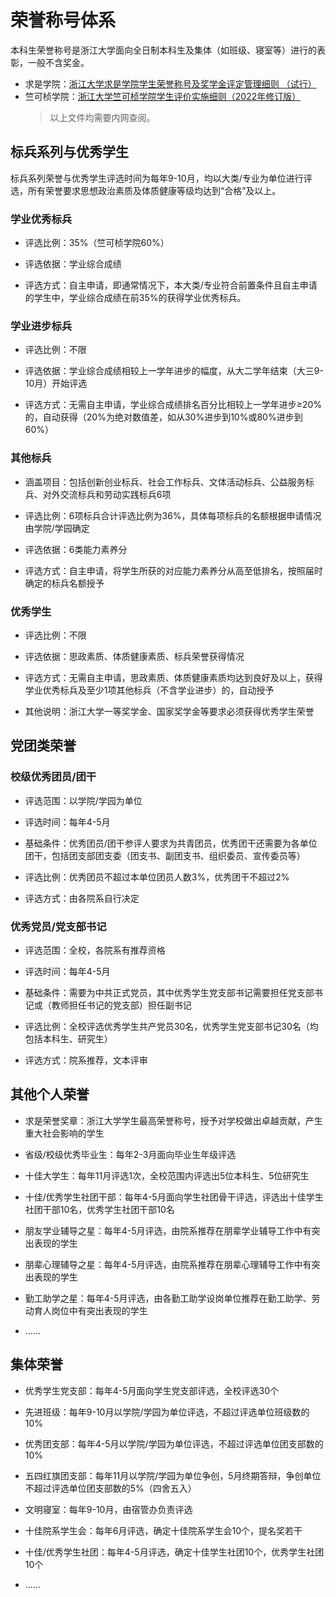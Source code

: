 # 荣誉称号体系

本科生荣誉称号是浙江大学面向全日制本科生及集体（如班级、寝室等）进行的表彰，一般不含奖金。

- 求是学院：[浙江大学求是学院学生荣誉称号及奖学金评定管理细则 （试行）](https://zjuers.com/rd?url=http://qsxy.zju.edu.cn/2018/0509/c30811a1280603/page.psp&mode=1)
- 竺可桢学院：[浙江大学竺可桢学院学生评价实施细则（2022年修订版）](https://zjuers.com/rd?url=http://office.ckc.zju.edu.cn/2023/0215/c35002a2715999/page.psp&mode=1)
  > 以上文件均需要内网查阅。

## 标兵系列与优秀学生

标兵系列荣誉与优秀学生评选时间为每年9-10月，均以大类/专业为单位进行评选，所有荣誉要求思想政治素质及体质健康等级均达到“合格”及以上。

### 学业优秀标兵

- 评选比例：35%（竺可桢学院60%）

- 评选依据：学业综合成绩

- 评选方式：自主申请，即通常情况下，本大类/专业符合前置条件且自主申请的学生中，学业综合成绩在前35%的获得学业优秀标兵。

### 学业进步标兵

- 评选比例：不限

- 评选依据：学业综合成绩相较上一学年进步的幅度，从大二学年结束（大三9-10月）开始评选

- 评选方式：无需自主申请，学业综合成绩排名百分比相较上一学年进步≥20%的，自动获得（20%为绝对数值差，如从30%进步到10%或80%进步到60%）

### 其他标兵

- 涵盖项目：包括创新创业标兵、社会工作标兵、文体活动标兵、公益服务标兵、对外交流标兵和劳动实践标兵6项

- 评选比例：6项标兵合计评选比例为36%，具体每项标兵的名额根据申请情况由学院/学园确定

- 评选依据：6类能力素养分

- 评选方式：自主申请，将学生所获的对应能力素养分从高至低排名，按照届时确定的标兵名额授予

### 优秀学生

- 评选比例：不限

- 评选依据：思政素质、体质健康素质、标兵荣誉获得情况

- 评选方式：无需自主申请，思政素质、体质健康素质均达到良好及以上，获得学业优秀标兵及至少1项其他标兵（不含学业进步）的，自动授予

- 其他说明：浙江大学一等奖学金、国家奖学金等要求必须获得优秀学生荣誉

## 党团类荣誉

### 校级优秀团员/团干

- 评选范围：以学院/学园为单位

- 评选时间：每年4-5月

- 基础条件：优秀团员/团干参评人要求为共青团员，优秀团干还需要为各单位团干，包括团支部团支委（团支书、副团支书、组织委员、宣传委员等）

- 评选比例：优秀团员不超过本单位团员人数3%，优秀团干不超过2%

- 评选方式：由各院系自行决定

### 优秀党员/党支部书记

- 评选范围：全校，各院系有推荐资格

- 评选时间：每年4-5月

- 基础条件：需要为中共正式党员，其中优秀学生党支部书记需要担任党支部书记或（教师担任书记的党支部）担任副书记

- 评选比例：全校评选优秀学生共产党员30名，优秀学生党支部书记30名（均包括本科生、研究生）

- 评选方式：院系推荐，文本评审

## 其他个人荣誉

- 求是荣誉奖章：浙江大学学生最高荣誉称号，授予对学校做出卓越贡献，产生重大社会影响的学生

- 省级/校级优秀毕业生：每年2-3月面向毕业生年级评选

- 十佳大学生：每年11月评选1次，全校范围内评选出5位本科生、5位研究生

- 十佳/优秀学生社团干部：每年4-5月面向学生社团骨干评选，评选出十佳学生社团干部10名，优秀学生社团干部10名

- 朋友学业辅导之星：每年4-5月评选，由院系推荐在朋辈学业辅导工作中有突出表现的学生

- 朋辈心理辅导之星：每年4-5月评选，由院系推荐在朋辈心理辅导工作中有突出表现的学生

- 勤工助学之星：每年4-5月评选，由各勤工助学设岗单位推荐在勤工助学、劳动育人岗位中有突出表现的学生

- ……

## 集体荣誉

- 优秀学生党支部：每年4-5月面向学生党支部评选，全校评选30个

- 先进班级：每年9-10月以学院/学园为单位评选，不超过评选单位班级数的10%

- 优秀团支部：每年4-5月以学院/学园为单位评选，不超过评选单位团支部数的10%

- 五四红旗团支部：每年11月以学院/学园为单位争创，5月终期答辩，争创单位不超过评选单位团支部数的5%（四舍五入）

- 文明寝室：每年9-10月，由宿管办负责评选

- 十佳院系学生会：每年6月评选，确定十佳院系学生会10个，提名奖若干

- 十佳/优秀学生社团：每年4-5月评选，确定十佳学生社团10个，优秀学生社团10个

- ……

